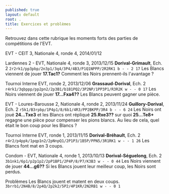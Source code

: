 ```yaml
---
published: true
layout: default
root: .
title: Exercices et problèmes
---
```


Retrouvez dans cette rubrique les moments forts des parties de compétitions de l'EVT.

EVT - CEIT 3, Nationale 4, ronde 4, 2014/01/12

Lardennes 2 - EVT, Nationale 4, ronde 3, 2013/12/15
**Dorival-Grimault**, Ech. 2
`2r2rk1/pp3pbp/2n3p1/3q4/3P4/4B3/P1Q1NPPP/2R2RK1 b - - 2 17`
Les Blancs viennent de jouer **17.Tac1?** Comment les Noirs prennent-ils l'avantage ?

Tournoi Interne EVT, ronde 2, 2013/12/06
**Grassaud-Dorival**, Ech. 2
`r4rk1/3qbppp/pp2pn2/2p3B1/b1B1PQ2/3P2NP/1PP3P1/R3R2K w - - 0 17`
Les Noirs viennent de jouer **17...Fxa4??** Les Blancs peuvent gagner une pièce.

EVT - Loures-Barousse 2, Nationale 4, ronde 2, 2013/11/24
**Guillory-Dorival**, Ech. 2
`r5k1/B3rpbp/1P4p1/8/6b1/4R3/PP2BKPP/3R4 b - - 6 24`
Les Noirs ont joué **24...Txe3** et les Blancs ont répliqué **25.Rxe3??** sur quoi **25...Te8+** regagne une pièce pour compenser les pions blancs. Au lieu de cela, quel était le bon coup pour les Blancs ?
 
Tournoi Interne EVT, ronde 1, 2013/11/15
**Dorival-Bréhault**, Ech. 2
`r4r2/p4ppk/1pqp1n2/2pNnpQ1/2P1P3/1B5P/PPN5/3R1RK1 w - - 1 26`
Les Blancs font mat en 3 coups.

Condom - EVT, Nationale 4, ronde 1, 2013/10/13
**Dorival-Séguelong**, Ech. 2
`3b1nk1/6p1/p2p1p2/2pP1BP1/2P4P/8/P7/K3B3 w - - 0 44`
Les Noirs viennent de jouer **44...g6??** Si les Blancs jouent leur meilleur coup, les Noirs sont perdus.

Problèmes
Les Blancs jouent et matent en deux coups.
`3brrb1/2N4B/8/2p4Q/2p2k2/5P2/4P1KR/2N2RB1 w - - 0 1`